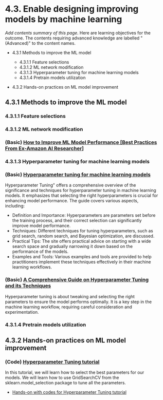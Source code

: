 # 4.3. Enable designing improving models by machine learning

*Add contents summary of this page*. Here are learning objectives for the outcome. The contents requiring advanced knowledge are labelled "(Advanced)" to the content names.


- 4.3.1 Methods to improve the ML model
    - 4.3.1.1 Feature selections
    - 4.3.1.2 ML network modification
    - 4.3.1.3 Hyperparameter tuning for machine learning models
    - 4.3.1.4 Pretrain models utilization

- 4.3.2 Hands-on practices on ML model improvement

## 4.3.1 Methods to improve the ML model

### 4.3.1.1 Feature selections


### 4.3.1.2 ML network modification
### (Basic) [How to Improve ML Model Performance [Best Practices From Ex-Amazon AI Researcher]](https://neptune.ai/blog/improving-ml-model-performance)


### 4.3.1.3 Hyperparameter tuning for machine learning models 
### (Basic) [Hyperparameter tuning for machine learning models](https://www.jeremyjordan.me/hyperparameter-tuning/)

Hyperparameter Tuning" offers a comprehensive overview of the significance and techniques for hyperparameter tuning in machine learning models. It emphasizes that selecting the right hyperparameters is crucial for enhancing model performance. The guide covers various aspects, including:

- Definition and Importance: Hyperparameters are parameters set before the training process, and their correct selection can significantly improve model performance.
- Techniques: Different techniques for tuning hyperparameters, such as grid search, random search, and Bayesian optimization, are discussed.
- Practical Tips: The site offers practical advice on starting with a wide search space and gradually narrowing it down based on the performance of the models.
- Examples and Tools: Various examples and tools are provided to help practitioners implement these techniques effectively in their machine learning workflows.


### (Basic) [A Comprehensive Guide on Hyperparameter Tuning and its Techniques](https://www.analyticsvidhya.com/blog/2022/02/a-comprehensive-guide-on-hyperparameter-tuning-and-its-techniques/)

Hyperparameter tuning is about tweaking and selecting the right parameters to ensure the model performs optimally. It is a key step in the machine learning workflow, requiring careful consideration and experimentation. 

### 4.3.1.4 Pretrain models utilization

## 4.3.2 Hands-on practices on ML model improvement

### (Code) [Hyperparameter Tuning tutorial]()
In this tutorial, we will learn how to select the best parameters for our models. We will learn how to use GridSearchCV from the sklearn.model_selection package to tune all the parameters.

-  [Hands-on with codes for Hyperparameter Tuning tutorial](code/Hyperparameter_Tuning_tutorial.ipynb)  


```python

```


```python

```
